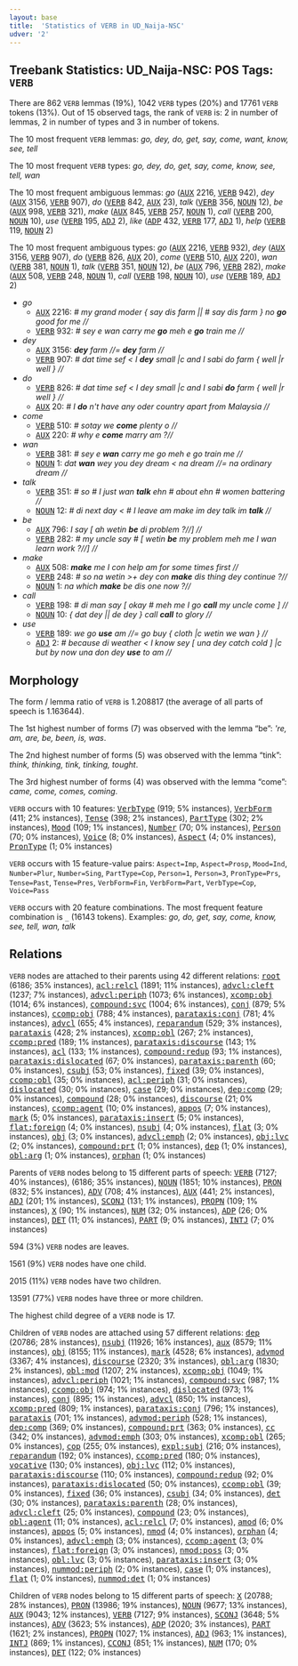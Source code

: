 ```yaml
---
layout: base
title:  'Statistics of VERB in UD_Naija-NSC'
udver: '2'
---
```


## Treebank Statistics: UD_Naija-NSC: POS Tags: `VERB`

There are 862 `VERB` lemmas (19%), 1042 `VERB` types (20%) and 17761 `VERB` tokens (13%).
Out of 15 observed tags, the rank of `VERB` is: 2 in number of lemmas, 2 in number of types and 3 in number of tokens.

The 10 most frequent `VERB` lemmas: <em>go, dey, do, get, say, come, want, know, see, tell</em>

The 10 most frequent `VERB` types:  <em>go, dey, do, get, say, come, know, see, tell, wan</em>

The 10 most frequent ambiguous lemmas: <em>go</em> (<tt><a href="pcm_nsc-pos-AUX.html">AUX</a></tt> 2216, <tt><a href="pcm_nsc-pos-VERB.html">VERB</a></tt> 942), <em>dey</em> (<tt><a href="pcm_nsc-pos-AUX.html">AUX</a></tt> 3156, <tt><a href="pcm_nsc-pos-VERB.html">VERB</a></tt> 907), <em>do</em> (<tt><a href="pcm_nsc-pos-VERB.html">VERB</a></tt> 842, <tt><a href="pcm_nsc-pos-AUX.html">AUX</a></tt> 23), <em>talk</em> (<tt><a href="pcm_nsc-pos-VERB.html">VERB</a></tt> 356, <tt><a href="pcm_nsc-pos-NOUN.html">NOUN</a></tt> 12), <em>be</em> (<tt><a href="pcm_nsc-pos-AUX.html">AUX</a></tt> 998, <tt><a href="pcm_nsc-pos-VERB.html">VERB</a></tt> 321), <em>make</em> (<tt><a href="pcm_nsc-pos-AUX.html">AUX</a></tt> 845, <tt><a href="pcm_nsc-pos-VERB.html">VERB</a></tt> 257, <tt><a href="pcm_nsc-pos-NOUN.html">NOUN</a></tt> 1), <em>call</em> (<tt><a href="pcm_nsc-pos-VERB.html">VERB</a></tt> 200, <tt><a href="pcm_nsc-pos-NOUN.html">NOUN</a></tt> 10), <em>use</em> (<tt><a href="pcm_nsc-pos-VERB.html">VERB</a></tt> 195, <tt><a href="pcm_nsc-pos-ADJ.html">ADJ</a></tt> 2), <em>like</em> (<tt><a href="pcm_nsc-pos-ADP.html">ADP</a></tt> 432, <tt><a href="pcm_nsc-pos-VERB.html">VERB</a></tt> 177, <tt><a href="pcm_nsc-pos-ADJ.html">ADJ</a></tt> 1), <em>help</em> (<tt><a href="pcm_nsc-pos-VERB.html">VERB</a></tt> 119, <tt><a href="pcm_nsc-pos-NOUN.html">NOUN</a></tt> 2)

The 10 most frequent ambiguous types:  <em>go</em> (<tt><a href="pcm_nsc-pos-AUX.html">AUX</a></tt> 2216, <tt><a href="pcm_nsc-pos-VERB.html">VERB</a></tt> 932), <em>dey</em> (<tt><a href="pcm_nsc-pos-AUX.html">AUX</a></tt> 3156, <tt><a href="pcm_nsc-pos-VERB.html">VERB</a></tt> 907), <em>do</em> (<tt><a href="pcm_nsc-pos-VERB.html">VERB</a></tt> 826, <tt><a href="pcm_nsc-pos-AUX.html">AUX</a></tt> 20), <em>come</em> (<tt><a href="pcm_nsc-pos-VERB.html">VERB</a></tt> 510, <tt><a href="pcm_nsc-pos-AUX.html">AUX</a></tt> 220), <em>wan</em> (<tt><a href="pcm_nsc-pos-VERB.html">VERB</a></tt> 381, <tt><a href="pcm_nsc-pos-NOUN.html">NOUN</a></tt> 1), <em>talk</em> (<tt><a href="pcm_nsc-pos-VERB.html">VERB</a></tt> 351, <tt><a href="pcm_nsc-pos-NOUN.html">NOUN</a></tt> 12), <em>be</em> (<tt><a href="pcm_nsc-pos-AUX.html">AUX</a></tt> 796, <tt><a href="pcm_nsc-pos-VERB.html">VERB</a></tt> 282), <em>make</em> (<tt><a href="pcm_nsc-pos-AUX.html">AUX</a></tt> 508, <tt><a href="pcm_nsc-pos-VERB.html">VERB</a></tt> 248, <tt><a href="pcm_nsc-pos-NOUN.html">NOUN</a></tt> 1), <em>call</em> (<tt><a href="pcm_nsc-pos-VERB.html">VERB</a></tt> 198, <tt><a href="pcm_nsc-pos-NOUN.html">NOUN</a></tt> 10), <em>use</em> (<tt><a href="pcm_nsc-pos-VERB.html">VERB</a></tt> 189, <tt><a href="pcm_nsc-pos-ADJ.html">ADJ</a></tt> 2)


* <em>go</em>
  * <tt><a href="pcm_nsc-pos-AUX.html">AUX</a></tt> 2216: <em># my grand moder { say dis farm || # say dis farm } no <b>go</b> good for me //</em>
  * <tt><a href="pcm_nsc-pos-VERB.html">VERB</a></tt> 932: <em># sey e wan carry me <b>go</b> meh e <b>go</b> train me //</em>
* <em>dey</em>
  * <tt><a href="pcm_nsc-pos-AUX.html">AUX</a></tt> 3156: <em><b>dey</b> farm //= <b>dey</b> farm //</em>
  * <tt><a href="pcm_nsc-pos-VERB.html">VERB</a></tt> 907: <em># dat time sef < I <b>dey</b> small |c and I sabi do farm { well |r well } //</em>
* <em>do</em>
  * <tt><a href="pcm_nsc-pos-VERB.html">VERB</a></tt> 826: <em># dat time sef < I dey small |c and I sabi <b>do</b> farm { well |r well } //</em>
  * <tt><a href="pcm_nsc-pos-AUX.html">AUX</a></tt> 20: <em># I <b>do</b> n't have any oder country apart from Malaysia //</em>
* <em>come</em>
  * <tt><a href="pcm_nsc-pos-VERB.html">VERB</a></tt> 510: <em># sotay we <b>come</b> plenty o //</em>
  * <tt><a href="pcm_nsc-pos-AUX.html">AUX</a></tt> 220: <em># why e <b>come</b> marry am ?//</em>
* <em>wan</em>
  * <tt><a href="pcm_nsc-pos-VERB.html">VERB</a></tt> 381: <em># sey e <b>wan</b> carry me go meh e go train me //</em>
  * <tt><a href="pcm_nsc-pos-NOUN.html">NOUN</a></tt> 1: <em>dat <b>wan</b> wey you dey dream < na dream //= na ordinary dream //</em>
* <em>talk</em>
  * <tt><a href="pcm_nsc-pos-VERB.html">VERB</a></tt> 351: <em># so # I just wan <b>talk</b> ehn # about ehn # women battering //</em>
  * <tt><a href="pcm_nsc-pos-NOUN.html">NOUN</a></tt> 12: <em># di next day < # I leave am make im dey talk im <b>talk</b> //</em>
* <em>be</em>
  * <tt><a href="pcm_nsc-pos-AUX.html">AUX</a></tt> 796: <em>I say [ ah wetin <b>be</b> di problem ?//] //</em>
  * <tt><a href="pcm_nsc-pos-VERB.html">VERB</a></tt> 282: <em># my uncle say # [ wetin <b>be</b> my problem meh me I wan learn work ?//] //</em>
* <em>make</em>
  * <tt><a href="pcm_nsc-pos-AUX.html">AUX</a></tt> 508: <em><b>make</b> me I con help am for some times first //</em>
  * <tt><a href="pcm_nsc-pos-VERB.html">VERB</a></tt> 248: <em># so na wetin >+ dey con <b>make</b> dis thing dey continue ?//</em>
  * <tt><a href="pcm_nsc-pos-NOUN.html">NOUN</a></tt> 1: <em>na which <b>make</b> be dis one now ?//</em>
* <em>call</em>
  * <tt><a href="pcm_nsc-pos-VERB.html">VERB</a></tt> 198: <em># di man say [ okay # meh me I go <b>call</b> my uncle come ] //</em>
  * <tt><a href="pcm_nsc-pos-NOUN.html">NOUN</a></tt> 10: <em>{ dat dey || de dey } call <b>call</b> to glory //</em>
* <em>use</em>
  * <tt><a href="pcm_nsc-pos-VERB.html">VERB</a></tt> 189: <em>we go <b>use</b> am //= go buy { cloth |c wetin we wan } //</em>
  * <tt><a href="pcm_nsc-pos-ADJ.html">ADJ</a></tt> 2: <em># because di weather < I know sey [ una dey catch cold ] |c but by now una don dey <b>use</b> to am //</em>

## Morphology

The form / lemma ratio of `VERB` is 1.208817 (the average of all parts of speech is 1.163644).

The 1st highest number of forms (7) was observed with the lemma “be”: <em>'re, am, are, be, been, is, was</em>.

The 2nd highest number of forms (5) was observed with the lemma “tink”: <em>think, thinking, tink, tinking, tought</em>.

The 3rd highest number of forms (4) was observed with the lemma “come”: <em>came, come, comes, coming</em>.

`VERB` occurs with 10 features: <tt><a href="pcm_nsc-feat-VerbType.html">VerbType</a></tt> (919; 5% instances), <tt><a href="pcm_nsc-feat-VerbForm.html">VerbForm</a></tt> (411; 2% instances), <tt><a href="pcm_nsc-feat-Tense.html">Tense</a></tt> (398; 2% instances), <tt><a href="pcm_nsc-feat-PartType.html">PartType</a></tt> (302; 2% instances), <tt><a href="pcm_nsc-feat-Mood.html">Mood</a></tt> (109; 1% instances), <tt><a href="pcm_nsc-feat-Number.html">Number</a></tt> (70; 0% instances), <tt><a href="pcm_nsc-feat-Person.html">Person</a></tt> (70; 0% instances), <tt><a href="pcm_nsc-feat-Voice.html">Voice</a></tt> (8; 0% instances), <tt><a href="pcm_nsc-feat-Aspect.html">Aspect</a></tt> (4; 0% instances), <tt><a href="pcm_nsc-feat-PronType.html">PronType</a></tt> (1; 0% instances)

`VERB` occurs with 15 feature-value pairs: `Aspect=Imp`, `Aspect=Prosp`, `Mood=Ind`, `Number=Plur`, `Number=Sing`, `PartType=Cop`, `Person=1`, `Person=3`, `PronType=Prs`, `Tense=Past`, `Tense=Pres`, `VerbForm=Fin`, `VerbForm=Part`, `VerbType=Cop`, `Voice=Pass`

`VERB` occurs with 20 feature combinations.
The most frequent feature combination is `_` (16143 tokens).
Examples: <em>go, do, get, say, come, know, see, tell, wan, talk</em>


## Relations

`VERB` nodes are attached to their parents using 42 different relations: <tt><a href="pcm_nsc-dep-root.html">root</a></tt> (6186; 35% instances), <tt><a href="pcm_nsc-dep-acl-relcl.html">acl:relcl</a></tt> (1891; 11% instances), <tt><a href="pcm_nsc-dep-advcl-cleft.html">advcl:cleft</a></tt> (1237; 7% instances), <tt><a href="pcm_nsc-dep-advcl-periph.html">advcl:periph</a></tt> (1073; 6% instances), <tt><a href="pcm_nsc-dep-xcomp-obj.html">xcomp:obj</a></tt> (1014; 6% instances), <tt><a href="pcm_nsc-dep-compound-svc.html">compound:svc</a></tt> (1004; 6% instances), <tt><a href="pcm_nsc-dep-conj.html">conj</a></tt> (879; 5% instances), <tt><a href="pcm_nsc-dep-ccomp-obj.html">ccomp:obj</a></tt> (788; 4% instances), <tt><a href="pcm_nsc-dep-parataxis-conj.html">parataxis:conj</a></tt> (781; 4% instances), <tt><a href="pcm_nsc-dep-advcl.html">advcl</a></tt> (655; 4% instances), <tt><a href="pcm_nsc-dep-reparandum.html">reparandum</a></tt> (529; 3% instances), <tt><a href="pcm_nsc-dep-parataxis.html">parataxis</a></tt> (428; 2% instances), <tt><a href="pcm_nsc-dep-xcomp-obl.html">xcomp:obl</a></tt> (267; 2% instances), <tt><a href="pcm_nsc-dep-ccomp-pred.html">ccomp:pred</a></tt> (189; 1% instances), <tt><a href="pcm_nsc-dep-parataxis-discourse.html">parataxis:discourse</a></tt> (143; 1% instances), <tt><a href="pcm_nsc-dep-acl.html">acl</a></tt> (133; 1% instances), <tt><a href="pcm_nsc-dep-compound-redup.html">compound:redup</a></tt> (93; 1% instances), <tt><a href="pcm_nsc-dep-parataxis-dislocated.html">parataxis:dislocated</a></tt> (67; 0% instances), <tt><a href="pcm_nsc-dep-parataxis-parenth.html">parataxis:parenth</a></tt> (60; 0% instances), <tt><a href="pcm_nsc-dep-csubj.html">csubj</a></tt> (53; 0% instances), <tt><a href="pcm_nsc-dep-fixed.html">fixed</a></tt> (39; 0% instances), <tt><a href="pcm_nsc-dep-ccomp-obl.html">ccomp:obl</a></tt> (35; 0% instances), <tt><a href="pcm_nsc-dep-acl-periph.html">acl:periph</a></tt> (31; 0% instances), <tt><a href="pcm_nsc-dep-dislocated.html">dislocated</a></tt> (30; 0% instances), <tt><a href="pcm_nsc-dep-case.html">case</a></tt> (29; 0% instances), <tt><a href="pcm_nsc-dep-dep-comp.html">dep:comp</a></tt> (29; 0% instances), <tt><a href="pcm_nsc-dep-compound.html">compound</a></tt> (28; 0% instances), <tt><a href="pcm_nsc-dep-discourse.html">discourse</a></tt> (21; 0% instances), <tt><a href="pcm_nsc-dep-ccomp-agent.html">ccomp:agent</a></tt> (10; 0% instances), <tt><a href="pcm_nsc-dep-appos.html">appos</a></tt> (7; 0% instances), <tt><a href="pcm_nsc-dep-mark.html">mark</a></tt> (5; 0% instances), <tt><a href="pcm_nsc-dep-parataxis-insert.html">parataxis:insert</a></tt> (5; 0% instances), <tt><a href="pcm_nsc-dep-flat-foreign.html">flat:foreign</a></tt> (4; 0% instances), <tt><a href="pcm_nsc-dep-nsubj.html">nsubj</a></tt> (4; 0% instances), <tt><a href="pcm_nsc-dep-flat.html">flat</a></tt> (3; 0% instances), <tt><a href="pcm_nsc-dep-obj.html">obj</a></tt> (3; 0% instances), <tt><a href="pcm_nsc-dep-advcl-emph.html">advcl:emph</a></tt> (2; 0% instances), <tt><a href="pcm_nsc-dep-obj-lvc.html">obj:lvc</a></tt> (2; 0% instances), <tt><a href="pcm_nsc-dep-compound-prt.html">compound:prt</a></tt> (1; 0% instances), <tt><a href="pcm_nsc-dep-dep.html">dep</a></tt> (1; 0% instances), <tt><a href="pcm_nsc-dep-obl-arg.html">obl:arg</a></tt> (1; 0% instances), <tt><a href="pcm_nsc-dep-orphan.html">orphan</a></tt> (1; 0% instances)

Parents of `VERB` nodes belong to 15 different parts of speech: <tt><a href="pcm_nsc-pos-VERB.html">VERB</a></tt> (7127; 40% instances),  (6186; 35% instances), <tt><a href="pcm_nsc-pos-NOUN.html">NOUN</a></tt> (1851; 10% instances), <tt><a href="pcm_nsc-pos-PRON.html">PRON</a></tt> (832; 5% instances), <tt><a href="pcm_nsc-pos-ADV.html">ADV</a></tt> (708; 4% instances), <tt><a href="pcm_nsc-pos-AUX.html">AUX</a></tt> (441; 2% instances), <tt><a href="pcm_nsc-pos-ADJ.html">ADJ</a></tt> (201; 1% instances), <tt><a href="pcm_nsc-pos-SCONJ.html">SCONJ</a></tt> (131; 1% instances), <tt><a href="pcm_nsc-pos-PROPN.html">PROPN</a></tt> (109; 1% instances), <tt><a href="pcm_nsc-pos-X.html">X</a></tt> (90; 1% instances), <tt><a href="pcm_nsc-pos-NUM.html">NUM</a></tt> (32; 0% instances), <tt><a href="pcm_nsc-pos-ADP.html">ADP</a></tt> (26; 0% instances), <tt><a href="pcm_nsc-pos-DET.html">DET</a></tt> (11; 0% instances), <tt><a href="pcm_nsc-pos-PART.html">PART</a></tt> (9; 0% instances), <tt><a href="pcm_nsc-pos-INTJ.html">INTJ</a></tt> (7; 0% instances)

594 (3%) `VERB` nodes are leaves.

1561 (9%) `VERB` nodes have one child.

2015 (11%) `VERB` nodes have two children.

13591 (77%) `VERB` nodes have three or more children.

The highest child degree of a `VERB` node is 17.

Children of `VERB` nodes are attached using 57 different relations: <tt><a href="pcm_nsc-dep-dep.html">dep</a></tt> (20786; 28% instances), <tt><a href="pcm_nsc-dep-nsubj.html">nsubj</a></tt> (11926; 16% instances), <tt><a href="pcm_nsc-dep-aux.html">aux</a></tt> (8579; 11% instances), <tt><a href="pcm_nsc-dep-obj.html">obj</a></tt> (8155; 11% instances), <tt><a href="pcm_nsc-dep-mark.html">mark</a></tt> (4528; 6% instances), <tt><a href="pcm_nsc-dep-advmod.html">advmod</a></tt> (3367; 4% instances), <tt><a href="pcm_nsc-dep-discourse.html">discourse</a></tt> (2320; 3% instances), <tt><a href="pcm_nsc-dep-obl-arg.html">obl:arg</a></tt> (1830; 2% instances), <tt><a href="pcm_nsc-dep-obl-mod.html">obl:mod</a></tt> (1207; 2% instances), <tt><a href="pcm_nsc-dep-xcomp-obj.html">xcomp:obj</a></tt> (1049; 1% instances), <tt><a href="pcm_nsc-dep-advcl-periph.html">advcl:periph</a></tt> (1021; 1% instances), <tt><a href="pcm_nsc-dep-compound-svc.html">compound:svc</a></tt> (987; 1% instances), <tt><a href="pcm_nsc-dep-ccomp-obj.html">ccomp:obj</a></tt> (974; 1% instances), <tt><a href="pcm_nsc-dep-dislocated.html">dislocated</a></tt> (973; 1% instances), <tt><a href="pcm_nsc-dep-conj.html">conj</a></tt> (895; 1% instances), <tt><a href="pcm_nsc-dep-advcl.html">advcl</a></tt> (850; 1% instances), <tt><a href="pcm_nsc-dep-xcomp-pred.html">xcomp:pred</a></tt> (809; 1% instances), <tt><a href="pcm_nsc-dep-parataxis-conj.html">parataxis:conj</a></tt> (796; 1% instances), <tt><a href="pcm_nsc-dep-parataxis.html">parataxis</a></tt> (701; 1% instances), <tt><a href="pcm_nsc-dep-advmod-periph.html">advmod:periph</a></tt> (528; 1% instances), <tt><a href="pcm_nsc-dep-dep-comp.html">dep:comp</a></tt> (369; 0% instances), <tt><a href="pcm_nsc-dep-compound-prt.html">compound:prt</a></tt> (363; 0% instances), <tt><a href="pcm_nsc-dep-cc.html">cc</a></tt> (342; 0% instances), <tt><a href="pcm_nsc-dep-advmod-emph.html">advmod:emph</a></tt> (303; 0% instances), <tt><a href="pcm_nsc-dep-xcomp-obl.html">xcomp:obl</a></tt> (265; 0% instances), <tt><a href="pcm_nsc-dep-cop.html">cop</a></tt> (255; 0% instances), <tt><a href="pcm_nsc-dep-expl-subj.html">expl:subj</a></tt> (216; 0% instances), <tt><a href="pcm_nsc-dep-reparandum.html">reparandum</a></tt> (192; 0% instances), <tt><a href="pcm_nsc-dep-ccomp-pred.html">ccomp:pred</a></tt> (180; 0% instances), <tt><a href="pcm_nsc-dep-vocative.html">vocative</a></tt> (130; 0% instances), <tt><a href="pcm_nsc-dep-obj-lvc.html">obj:lvc</a></tt> (112; 0% instances), <tt><a href="pcm_nsc-dep-parataxis-discourse.html">parataxis:discourse</a></tt> (110; 0% instances), <tt><a href="pcm_nsc-dep-compound-redup.html">compound:redup</a></tt> (92; 0% instances), <tt><a href="pcm_nsc-dep-parataxis-dislocated.html">parataxis:dislocated</a></tt> (50; 0% instances), <tt><a href="pcm_nsc-dep-ccomp-obl.html">ccomp:obl</a></tt> (39; 0% instances), <tt><a href="pcm_nsc-dep-fixed.html">fixed</a></tt> (36; 0% instances), <tt><a href="pcm_nsc-dep-csubj.html">csubj</a></tt> (34; 0% instances), <tt><a href="pcm_nsc-dep-det.html">det</a></tt> (30; 0% instances), <tt><a href="pcm_nsc-dep-parataxis-parenth.html">parataxis:parenth</a></tt> (28; 0% instances), <tt><a href="pcm_nsc-dep-advcl-cleft.html">advcl:cleft</a></tt> (25; 0% instances), <tt><a href="pcm_nsc-dep-compound.html">compound</a></tt> (23; 0% instances), <tt><a href="pcm_nsc-dep-obl-agent.html">obl:agent</a></tt> (11; 0% instances), <tt><a href="pcm_nsc-dep-acl-relcl.html">acl:relcl</a></tt> (7; 0% instances), <tt><a href="pcm_nsc-dep-amod.html">amod</a></tt> (6; 0% instances), <tt><a href="pcm_nsc-dep-appos.html">appos</a></tt> (5; 0% instances), <tt><a href="pcm_nsc-dep-nmod.html">nmod</a></tt> (4; 0% instances), <tt><a href="pcm_nsc-dep-orphan.html">orphan</a></tt> (4; 0% instances), <tt><a href="pcm_nsc-dep-advcl-emph.html">advcl:emph</a></tt> (3; 0% instances), <tt><a href="pcm_nsc-dep-ccomp-agent.html">ccomp:agent</a></tt> (3; 0% instances), <tt><a href="pcm_nsc-dep-flat-foreign.html">flat:foreign</a></tt> (3; 0% instances), <tt><a href="pcm_nsc-dep-nmod-poss.html">nmod:poss</a></tt> (3; 0% instances), <tt><a href="pcm_nsc-dep-obl-lvc.html">obl:lvc</a></tt> (3; 0% instances), <tt><a href="pcm_nsc-dep-parataxis-insert.html">parataxis:insert</a></tt> (3; 0% instances), <tt><a href="pcm_nsc-dep-nummod-periph.html">nummod:periph</a></tt> (2; 0% instances), <tt><a href="pcm_nsc-dep-case.html">case</a></tt> (1; 0% instances), <tt><a href="pcm_nsc-dep-flat.html">flat</a></tt> (1; 0% instances), <tt><a href="pcm_nsc-dep-nummod-det.html">nummod:det</a></tt> (1; 0% instances)

Children of `VERB` nodes belong to 15 different parts of speech: <tt><a href="pcm_nsc-pos-X.html">X</a></tt> (20788; 28% instances), <tt><a href="pcm_nsc-pos-PRON.html">PRON</a></tt> (13986; 19% instances), <tt><a href="pcm_nsc-pos-NOUN.html">NOUN</a></tt> (9677; 13% instances), <tt><a href="pcm_nsc-pos-AUX.html">AUX</a></tt> (9043; 12% instances), <tt><a href="pcm_nsc-pos-VERB.html">VERB</a></tt> (7127; 9% instances), <tt><a href="pcm_nsc-pos-SCONJ.html">SCONJ</a></tt> (3648; 5% instances), <tt><a href="pcm_nsc-pos-ADV.html">ADV</a></tt> (3623; 5% instances), <tt><a href="pcm_nsc-pos-ADP.html">ADP</a></tt> (2020; 3% instances), <tt><a href="pcm_nsc-pos-PART.html">PART</a></tt> (1621; 2% instances), <tt><a href="pcm_nsc-pos-PROPN.html">PROPN</a></tt> (1027; 1% instances), <tt><a href="pcm_nsc-pos-ADJ.html">ADJ</a></tt> (963; 1% instances), <tt><a href="pcm_nsc-pos-INTJ.html">INTJ</a></tt> (869; 1% instances), <tt><a href="pcm_nsc-pos-CCONJ.html">CCONJ</a></tt> (851; 1% instances), <tt><a href="pcm_nsc-pos-NUM.html">NUM</a></tt> (170; 0% instances), <tt><a href="pcm_nsc-pos-DET.html">DET</a></tt> (122; 0% instances)


